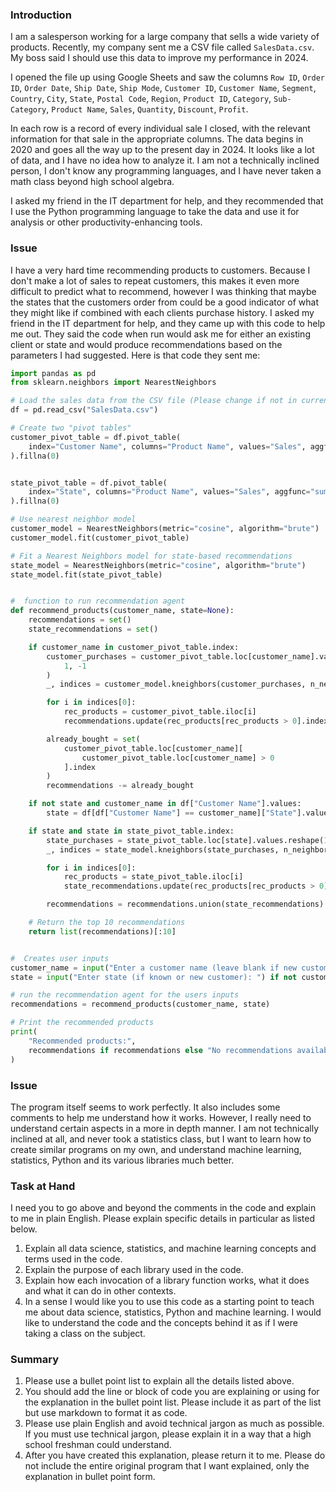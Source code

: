 ### Introduction

I am a salesperson working for a large company that sells a wide variety of products. Recently, my company sent me a CSV file called `SalesData.csv`. My boss said I should use this data to improve my performance in 2024.

I opened the file up using Google Sheets and saw the columns `Row ID`, `Order ID`, `Order Date`, `Ship Date`, `Ship Mode`, `Customer ID`, `Customer Name`, `Segment`, `Country`, `City`, `State`, `Postal Code`, `Region`, `Product ID`, `Category`, `Sub-Category`, `Product Name`, `Sales`, `Quantity`, `Discount`, `Profit`.

In each row is a record of every individual sale I closed, with the relevant information for that sale in the appropriate columns. The data begins in 2020 and goes all the way up to the present day in 2024. It looks like a lot of data, and I have no idea how to analyze it. I am not a technically inclined person, I don't know any programming languages, and I have never taken a math class beyond high school algebra.

I asked my friend in the IT department for help, and they recommended that I use the Python programming language to take the data and use it for analysis or other productivity-enhancing tools.

### Issue

 I have a very hard time recommending products to customers. Because I don't make a lot of sales to repeat customers, this makes it even more difficult to predict what to recommend, however I was thinking that maybe the states that the customers order from could be a good indicator of what they might like if combined with each clients purchase history. I asked my friend in the IT department for help, and they came up  with this code to help me out.  They said the code when run would ask me for either an existing client or state and would produce recommendations based on the parameters I had suggested.  Here is that code they sent me:

```Python
import pandas as pd
from sklearn.neighbors import NearestNeighbors

# Load the sales data from the CSV file (Please change if not in current directory)
df = pd.read_csv("SalesData.csv")

# Create two "pivot tables"
customer_pivot_table = df.pivot_table(
    index="Customer Name", columns="Product Name", values="Sales", aggfunc="sum"
).fillna(0)


state_pivot_table = df.pivot_table(
    index="State", columns="Product Name", values="Sales", aggfunc="sum"
).fillna(0)

# Use nearest neighbor model
customer_model = NearestNeighbors(metric="cosine", algorithm="brute")
customer_model.fit(customer_pivot_table)

# Fit a Nearest Neighbors model for state-based recommendations
state_model = NearestNeighbors(metric="cosine", algorithm="brute")
state_model.fit(state_pivot_table)


#  function to run recommendation agent
def recommend_products(customer_name, state=None):
    recommendations = set()
    state_recommendations = set()

    if customer_name in customer_pivot_table.index:
        customer_purchases = customer_pivot_table.loc[customer_name].values.reshape(
            1, -1
        )
        _, indices = customer_model.kneighbors(customer_purchases, n_neighbors=5)

        for i in indices[0]:
            rec_products = customer_pivot_table.iloc[i]
            recommendations.update(rec_products[rec_products > 0].index)

        already_bought = set(
            customer_pivot_table.loc[customer_name][
                customer_pivot_table.loc[customer_name] > 0
            ].index
        )
        recommendations -= already_bought

    if not state and customer_name in df["Customer Name"].values:
        state = df[df["Customer Name"] == customer_name]["State"].values[0]

    if state and state in state_pivot_table.index:
        state_purchases = state_pivot_table.loc[state].values.reshape(1, -1)
        _, indices = state_model.kneighbors(state_purchases, n_neighbors=5)

        for i in indices[0]:
            rec_products = state_pivot_table.iloc[i]
            state_recommendations.update(rec_products[rec_products > 0].index)

        recommendations = recommendations.union(state_recommendations)

    # Return the top 10 recommendations
    return list(recommendations)[:10]


#  Creates user inputs
customer_name = input("Enter a customer name (leave blank if new customer): ")
state = input("Enter state (if known or new customer): ") if not customer_name else None

# run the recommendation agent for the users inputs
recommendations = recommend_products(customer_name, state)

# Print the recommended products
print(
    "Recommended products:",
    recommendations if recommendations else "No recommendations available.",
)
```

### Issue

The program itself seems to work perfectly.  It also includes some comments to help me understand how it works.  However, I really need to understand certain aspects in a more in depth manner.  I am not technically inclined at all, and never took a statistics class, but I want to learn how to create similar programs on my own, and understand machine learning, statistics, Python and its various libraries much better.

### Task at Hand

I need you to go above and beyond the comments in the code and explain to me in plain English. Please explain specific details in particular as listed below.

1. Explain all data science, statistics, and machine learning concepts and terms used in the code.
2. Explain the purpose of each library used in the code.
3. Explain how each invocation of a library function works, what it does and what it can do in other contexts.
4. In a sense I would like you to use this code as a starting point to teach me about data science, statistics, Python and machine learning.  I would like to understand the code and the concepts behind it as if I were taking a class on the subject.

### Summary

1. Please use a bullet point list to explain all the details listed above.
2. You should add the line or block of code you are explaining or using for the explanation in the bullet point list. Please include it as part of the list but use markdown to format it as code.
3. Please use plain English and avoid technical jargon as much as possible.  If you must use technical jargon, please explain it in a way that a high school freshman could understand.
4. After you have created this explanation, please return it to me. Please do not include the entire original program that I want explained, only the explanation in bullet point form.

